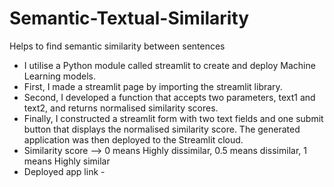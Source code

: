 # Semantic-Textual-Similarity
Helps to find semantic similarity between sentences
- I utilise a Python module called streamlit to create and deploy Machine Learning models.
- First, I made a streamlit page by importing the streamlit library.
-	Second, I developed a function that accepts two parameters, text1 and text2, and returns normalised similarity scores.
-	Finally, I constructed a streamlit form with two text fields and one submit button that displays the normalised similarity score. The generated application was then deployed to the Streamlit cloud.
- Similarity score --> 0 means Highly dissimilar, 0.5 means dissimilar, 1 means Highly similar
-	Deployed app link - <Under deployment>
